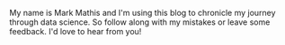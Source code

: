 My name is Mark Mathis and I'm using this blog to chronicle my journey through data science. So follow along with my mistakes or leave some feedback. I'd love to hear from you!
